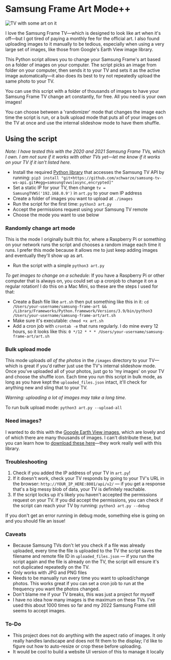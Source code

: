 # Samsung Frame Art Mode++
![TV with some art on it ](https://i.imgur.com/BunHdwb.jpeg)

I love the Samsung Frame TV—which is designed to look like art when it's off—but I got tired of paying a monthly fee for the official art. I also found uploading images to it manually to be tedious, especially when using a very large set of images, like those from Google's Earth View image library. 

This Python script allows you to change your Samsung Frame's art based on a folder of images on your computer. The script picks an image from folder on your computer, then sends it to your TV and sets it as the active image automatically—it also does its best to try not repeatedly upload the same photo to your TV. 

You can use this script with a folder of thousands of images to have your Samsung Frame TV change art constantly, for free. All you need is your own images!

You can choose between a 'randomizer' mode that changes the image each time the script is run, or a bulk upload mode that puts all of your images on the TV at once and use the internal slideshow mode to have them shuffle.

## Using the script
*Note: I have tested this with the 2020 and 2021 Samsung Frame TVs, which I own. I am not sure if it works with other TVs yet—let me know if it works on your TV if it isn't listed here.*

- Install the required [Python library](https://github.com/xchwarze/samsung-tv-ws-api) that accesses the Samsung TV API by running: `pip3 install "git+https://github.com/xchwarze/samsung-tv-ws-api.git#egg=samsungtvws[async,encrypted]"`
- Set a static IP for your TV, then change `tv = SamsungTVWS('192.168.0.9')` in `art.py` to your own IP address
- Create a folder of images you want to upload at `./images`
- Run the script for the first time: `python3 art.py`
- Accept the permissions request using your Samsung TV remote
- Choose the mode you want to use below

### Randomly change art mode
This is the mode I originally built this for, where a Raspberry Pi or something on your network runs the script and chooses a random image each time it runs. I prefer this mode because it allows me to just keep adding images and eventually they'll show up as art.

- Run the script with a simple `python3 art.py`

*To get images to change on a schedule:* If you have a Raspberry Pi or other computer that is always on, you could set up a cronjob to change it on a regular rotation! I do this on a Mac Mini, so these are the steps I used for that: 

- Create a Bash file like `art.sh` then put something like this in it:
`cd /Users/your-username/samsung-frame-art && /Library/Frameworks/Python.framework/Versions/3.9/bin/python3 /Users/your-username/samsung-frame-art/art.sh`
- Make sure it's executable: `chmod +x art.sh`
- Add a cron job with `crontab -e` that runs regularly. I do mine every 12 hours, so it looks like this: `0 */12 * * * /Users/your-username/samsung-frame-art/art.sh`

### Bulk upload mode
This mode uploads _all of the photos_ in the `/images` directory to your TV—which is great if you'd rather just use the TV's internal slideshow mode. Once you've uploaded all of your photos, just go to 'my images' on your TV and choose the shuffle icon. Each time you run this script in bulk mode, as long as you have kept the `uploaded_files.json` intact, it'll check for anything new and sling that to your TV.

*Warning: uploading a lot of images may take a long time.*

To run bulk upload mode: `python3 art.py --upload-all`

### Need images?
I wanted to do this with the [Google Earth View images](https://earth.google.com/web/data=CiQSIhIgYWJiZTA3ZGNkODM3MTFlNmIzMmFhNWViMDBhYjQ5ZmM), which are lovely and of which there are many thousands of images. I can't distribute these, but you can learn how to [download these here](https://www.gtricks.com/earth/download-all-google-earth-view-wallpapers/)—they work really well with this library.

### Troubleshooting
1. Check if you added the IP address of your TV in `art.py`! 
2. If it doesn't work, check your TV responds by going to your TV's URL in the browser: `http://YOUR_IP_HERE:8001/api/v2/` — if you get a response that's a big messy blob of data, your TV is definitely reachable.
3. If the script locks up it's likely you haven't accepted the permissions request on your TV. If you did accept the permissions, you can check if the script can reach your TV by running:
`python3 art.py --debug` 

If you don't get an error running in debug mode, something else is going on and you should file an issue!

### Caveats

- Because Samsung TVs don't let you check if a file was already uploaded, every time the file is uploaded to the TV the script saves the filename and remote file ID in `uploaded_files.json` — if you run the script again and the file is already on the TV, the script will ensure it's not duplicated repeatedly on the TV.
- Only works with JPG and PNG files
- Needs to be manually run every time you want to upload/change photos. This works great if you can set a cron job to run at the frequency you want the photos changed. 
- Don't blame me if your TV breaks, this was just a project for myself
- I have no idea how many images is the maximum on these TVs. I've used this about 1000 times so far and my 2022 Samsung Frame still seems to accept images.

### To-Do

- This project does not do anything with the aspect ratio of images. It only really handles landscape and does not fit them to the display; I'd like to figure out how to auto-resize or crop these before uploading.
- It would be cool to build a website UI version of this to manage it locally